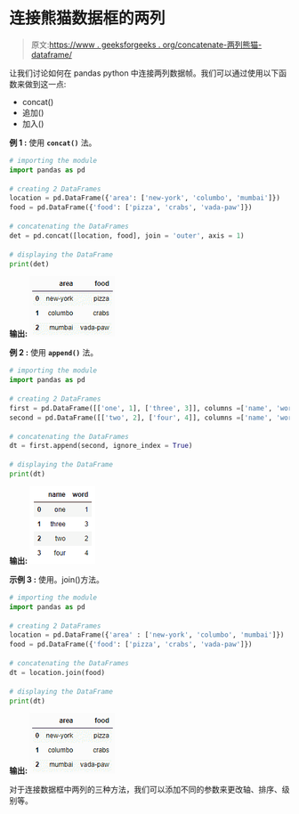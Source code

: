 # 连接熊猫数据框的两列

> 原文:[https://www . geeksforgeeks . org/concatenate-两列熊猫-dataframe/](https://www.geeksforgeeks.org/concatenate-two-columns-of-pandas-dataframe/)

让我们讨论如何在 pandas python 中连接两列数据帧。我们可以通过使用以下函数来做到这一点:

*   concat()
*   追加()
*   加入()

**例 1 :** 使用 **`concat()`** 法。

```py
# importing the module
import pandas as pd

# creating 2 DataFrames
location = pd.DataFrame({'area': ['new-york', 'columbo', 'mumbai']})
food = pd.DataFrame({'food': ['pizza', 'crabs', 'vada-paw']})

# concatenating the DataFrames
det = pd.concat([location, food], join = 'outer', axis = 1)

# displaying the DataFrame
print(det)
```

**输出:**
![](img/425761b7444cd9f9a1ed91f5399cbb62.png)

**例 2 :** 使用 **`append()`** 法。

```py
# importing the module
import pandas as pd

# creating 2 DataFrames
first = pd.DataFrame([['one', 1], ['three', 3]], columns =['name', 'word'])
second = pd.DataFrame([['two', 2], ['four', 4]], columns =['name', 'word'])

# concatenating the DataFrames
dt = first.append(second, ignore_index = True)

# displaying the DataFrame
print(dt)
```

**输出:**
![](img/575891ef2912a4e648d77ab276bb1844.png)

**示例 3 :** 使用。join()方法。

```py
# importing the module
import pandas as pd

# creating 2 DataFrames
location = pd.DataFrame({'area' : ['new-york', 'columbo', 'mumbai']})
food = pd.DataFrame({'food': ['pizza', 'crabs', 'vada-paw']})

# concatenating the DataFrames
dt = location.join(food)

# displaying the DataFrame
print(dt)
```

**输出:**
![](img/425761b7444cd9f9a1ed91f5399cbb62.png)

对于连接数据框中两列的三种方法，我们可以添加不同的参数来更改轴、排序、级别等。
